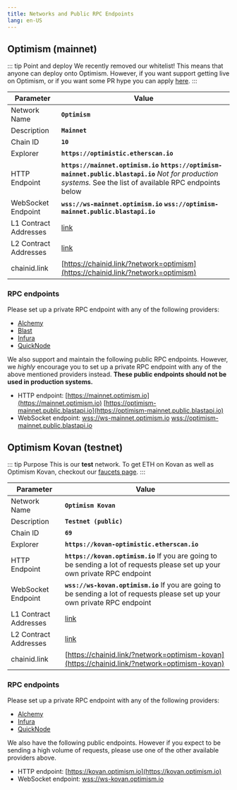 ```yaml
---
title: Networks and Public RPC Endpoints
lang: en-US
---
```


## Optimism (mainnet)

::: tip Point and deploy
We recently removed our whitelist! This means that anyone can deploy onto Optimism. However, if you want support getting live on Optimism, or if you want some PR hype you can apply [here](https://optimismpbc.typeform.com/get-in-touch).
:::

| Parameter | Value |
| --------- | ----- |
| Network Name | **`Optimism`** |
| Description | **`Mainnet`** |
| Chain ID | **`10`** |
| Explorer | **`https://optimistic.etherscan.io`** |
| HTTP Endpoint | **`https://mainnet.optimism.io`** **`https://optimism-mainnet.public.blastapi.io`** _Not for production systems._   See the list of available RPC endpoints below |
| WebSocket Endpoint | **`wss://ws-mainnet.optimism.io`** **`wss://optimism-mainnet.public.blastapi.io`** | 
| L1 Contract Addresses | [link](https://github.com/ethereum-optimism/optimism/tree/develop/packages/contracts/deployments/mainnet#layer-1-contracts) |
| L2 Contract Addresses | [link](https://github.com/ethereum-optimism/optimism/tree/develop/packages/contracts/deployments/mainnet#layer-2-contracts) |
| chainid.link | [https://chainid.link/?network=optimism](https://chainid.link/?network=optimism)


### RPC endpoints

Please set up a private RPC endpoint with any of the following providers:
- [Alchemy](https://www.alchemy.com/layer2/optimism)
- [Blast](https://blastapi.io/)
- [Infura](https://blog.infura.io/what-is-optimistic-ethereum/)
- [QuickNode](https://www.quicknode.com/chains/optimism)

We also support and maintain the following public RPC endpoints. However, we _highly_ encourage you to set up a private RPC endpoint with any of the above mentioned providers instead. **These public endpoints should not be used in production systems.**
- HTTP endpoint: 
[https://mainnet.optimism.io](https://mainnet.optimism.io)
[https://optimism-mainnet.public.blastapi.io](https://optimism-mainnet.public.blastapi.io)
- WebSocket endpoint: 
[wss://ws-mainnet.optimism.io](wss://ws-mainnet.optimism.io)
[wss://optimism-mainnet.public.blastapi.io](wss://optimism-mainnet.public.blastapi.io)

## Optimism Kovan (testnet)

::: tip Purpose
This is our **test** network. To get ETH on Kovan as well as Optimism Kovan, checkout our [faucets page](./faucets.md).
:::

| Parameter | Value |
| --------- | ----- |
| Network Name | **`Optimism Kovan`** |
| Description | **`Testnet (public)`** |
| Chain ID | **`69`** |
| Explorer | **`https://kovan-optimistic.etherscan.io`** |
| HTTP Endpoint | **`https://kovan.optimism.io`** If you are going to be sending a lot of requests please set up your own private RPC endpoint |
| WebSocket Endpoint | **`wss://ws-kovan.optimism.io`** If you are going to be sending a lot of requests please set up your own private RPC endpoint |
| L1 Contract Addresses | [link](https://github.com/ethereum-optimism/optimism/tree/develop/packages/contracts/deployments/kovan#layer-1-contracts) |
| L2 Contract Addresses | [link](https://github.com/ethereum-optimism/optimism/tree/develop/packages/contracts/deployments/kovan#layer-2-contracts) |
| chainid.link | [https://chainid.link/?network=optimism-kovan](https://chainid.link/?network=optimism-kovan)

### RPC endpoints

Please set up a private RPC endpoint with any of the following providers:
- [Alchemy](https://www.alchemy.com/layer2/optimism)
- [Infura](https://blog.infura.io/what-is-optimistic-ethereum/)
- [QuickNode](https://www.quicknode.com/chains/optimism)

We also have the following public endpoints. However if you expect to be sending a high volume of requests, please use one of the other available providers above.
- HTTP endpoint: [https://kovan.optimism.io](https://kovan.optimism.io)
- WebSocket endpoint: [wss://ws-kovan.optimism.io](wss://ws-kovan.optimism.io)
